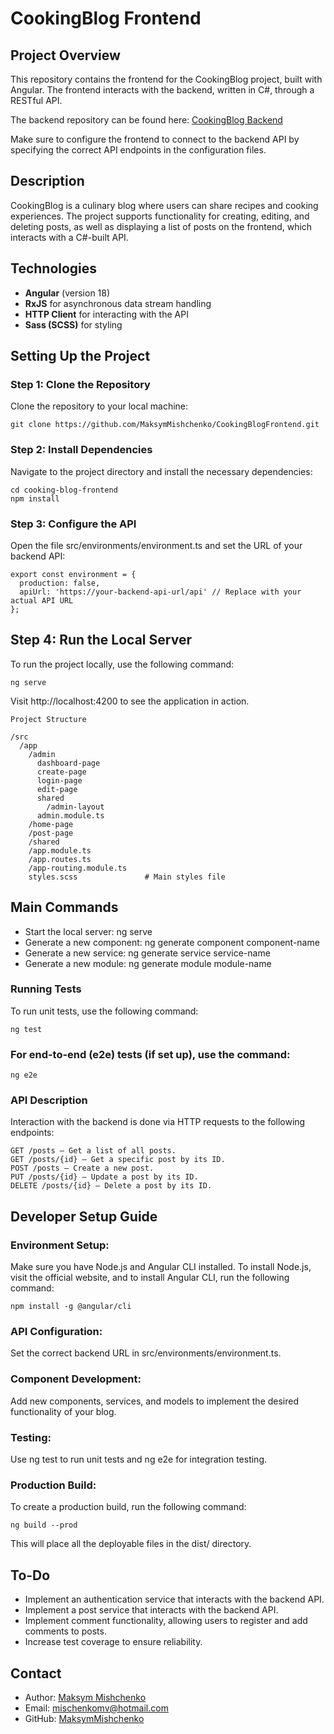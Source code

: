 # CookingBlog Frontend

## Project Overview

This repository contains the frontend for the CookingBlog project, built with Angular. The frontend interacts with the backend, written in C#, through a RESTful API.

The backend repository can be found here: [CookingBlog Backend](https://github.com/MaksymMishchenko/CookingBlogBackend)

Make sure to configure the frontend to connect to the backend API by specifying the correct API endpoints in the configuration files.

## Description

CookingBlog is a culinary blog where users can share recipes and cooking experiences. The project supports functionality for creating, editing, and deleting posts, as well as displaying a list of posts on the frontend, which interacts with a C#-built API.

## Technologies

- **Angular** (version 18)
- **RxJS** for asynchronous data stream handling
- **HTTP Client** for interacting with the API
- **Sass (SCSS)** for styling


## Setting Up the Project

### Step 1: Clone the Repository

Clone the repository to your local machine:

`git clone https://github.com/MaksymMishchenko/CookingBlogFrontend.git`

### Step 2: Install Dependencies

Navigate to the project directory and install the necessary dependencies:

```
cd cooking-blog-frontend
npm install
```

### Step 3: Configure the API
Open the file src/environments/environment.ts and set the URL of your backend API:
```
export const environment = {
  production: false,
  apiUrl: 'https://your-backend-api-url/api' // Replace with your actual API URL
};
```

## Step 4: Run the Local Server
To run the project locally, use the following command:

`ng serve`

Visit http://localhost:4200 to see the application in action.

```
Project Structure

/src
  /app
    /admin
      dashboard-page        
      create-page
      login-page
      edit-page
      shared
        /admin-layout  
      admin.module.ts    
    /home-page
    /post-page
    /shared      
    /app.module.ts
    /app.routes.ts
    /app-routing.module.ts
    styles.scss               # Main styles file
```
## Main Commands
- Start the local server: ng serve
- Generate a new component: ng generate component component-name
- Generate a new service: ng generate service service-name
- Generate a new module: ng generate module module-name

### Running Tests
To run unit tests, use the following command:

`ng test`

### For end-to-end (e2e) tests (if set up), use the command:

`ng e2e`

### API Description
Interaction with the backend is done via HTTP requests to the following endpoints:
```
GET /posts — Get a list of all posts.
GET /posts/{id} — Get a specific post by its ID.
POST /posts — Create a new post.
PUT /posts/{id} — Update a post by its ID.
DELETE /posts/{id} — Delete a post by its ID.
```
## Developer Setup Guide
### Environment Setup:
Make sure you have Node.js and Angular CLI installed. To install Node.js, visit the official website, and to install Angular CLI, run the following command:

`npm install -g @angular/cli`

### API Configuration:
Set the correct backend URL in src/environments/environment.ts.

### Component Development:
Add new components, services, and models to implement the desired functionality of your blog.

### Testing:
Use ng test to run unit tests and ng e2e for integration testing.

### Production Build:
To create a production build, run the following command:

`ng build --prod`

This will place all the deployable files in the dist/ directory.

## To-Do
- Implement an authentication service that interacts with the backend API.
- Implement a post service that interacts with the backend API.
- Implement comment functionality, allowing users to register and add comments to posts.
- Increase test coverage to ensure reliability.

## Contact
- Author: [Maksym Mishchenko](https://github.com/MaksymMishchenko)
- Email: [mischenkomv@hotmail.com](mailto:mischenkomv@hotmail.com)
- GitHub: [MaksymMishchenko](https://github.com/MaksymMishchenko)